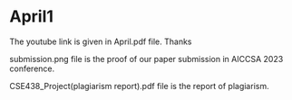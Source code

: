 # April1
The youtube link is given in April.pdf file. Thanks


submission.png file is the proof of our paper submission in AICCSA 2023 conference.


CSE438_Project(plagiarism report).pdf file is the report of plagiarism. 
